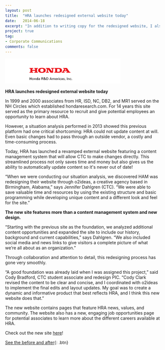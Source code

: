 ```yaml
---
layout: post
title:  "HRA launches redesigned external website today"
date:   2014-06-18
excerpt: "In addition to writing copy for the redesigned website, I also had the opportunity to write its announcement!"
project: true
tag:
- Corporate Communications
comments: false
---
```


![hrd](/assets/img/hrd.png)

**HRA launches redesigned external website today**

In 1999 and 2000 associates from HR, ISD, NC, DB2, and MR1 served on the NH Circles which established hondaresearch.com. For 14 years this site served as the primary resource to recruit and give potential employees an opportunity to learn about HRA.

However, a situation analysis performed in 2013 showed this previous platform had one critical shortcoming: HRA could not update content at will. Even basic changes had to pass through an outside vendor, a costly and time-consuming process.

Today, HRA has launched a revamped external website featuring a content management system that will allow CTC to make changes directly. This streamlined process not only saves time and money but also gives us the ability to automatically update content so it's never out of date!

“When we were conducting our situation analysis, we discovered HAM was redesigning their website through o2ideas, a creative agency based in Birmingham, Alabama,” says Jennifer Dahlgren (CTC). “We were able to save valuable time and resources by using the existing structure and basic programming while developing unique content and a different look and feel for the site.”

**The new site features more than a content management system and new design.**

“Starting with the previous site as the foundation, we analyzed additional content opportunities and expanded the site to include our history, background and current capabilities,” says Dahlgren. “We also included social media and news links to give visitors a complete picture of what we’re all about as an organization.”

Through collaboration and attention to detail, this redesigning process has gone very smoothly.

“A good foundation was already laid when I was assigned this project,” said Cody Bradford, CTC student associate and redesign PIC. “Cody Clark revised the content to be clear and concise, and I coordinated with o2ideas to implement the final edits and layout updates. My goal was to create a dynamic and informative product that best reflects HRA, and I think this new website does that.”

The new website contains pages that feature HRA news, values, and community. The website also has a new, engaging job opportunities page for potential associates to learn more about the different careers available at HRA.

Check out the new site [here](www.hondaresearch.com)!

[See the before and after](/2014-06-18-before-after.md){: .btn}
